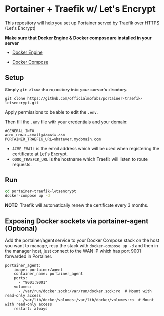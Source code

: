 # Portainer + Traefik w/ Let's Encrypt

This repository will help you set up Portainer served by Traefik over HTTPS (Let's Encrypt)

**Make sure that Docker Engine & Docker compose are installed in your server**

- [Docker Engine](https://docs.docker.com/install/linux/docker-ce/ubuntu/)

- [Docker Compose](https://docs.docker.com/compose/install/)

## Setup

Simply `git clone` the repository into your server's directory.

`git clone https://github.com/officialmofabs/portainer-traefik-letsencrypt.git`

  Apply permissions to be able to edit the `.env`.

Then fill the `.env` file with your credentials and your domain:

```
#GENERAL INFO
ACME_EMAIL=email@domain.com
PORTAINER_TRAEFIK_URL=whatever.mydomain.com
```

* `ACME_EMAIL` is the email address which will be used when registering the certificate at Let's Encrypt.
* `ODOO_TRAEFIK_URL` is the hostname which Traefik will listen to route requests.

## Run

```bash
cd portainer-traefik-letsencrypt
docker-compose up -d
```

**NOTE:** Traefik will automatically renew the certificate every 3 months.

## Exposing Docker sockets via portainer-agent (Optional)

Add the portainer/agent service to your Docker Compose stack on the host you want to manage, reup the stack with `docker-compose up -d` and then in the manager host, just connect to the WAN IP which has port 9001 forwarded in Portainer. 


```
portainer_agent:
    image: portainer/agent
    container_name: portainer_agent
    ports:
      - "9001:9001"
    volumes:
      - /var/run/docker.sock:/var/run/docker.sock:ro  # Mount with read-only access
      - /var/lib/docker/volumes:/var/lib/docker/volumes:ro  # Mount with read-only access
    restart: always

```
